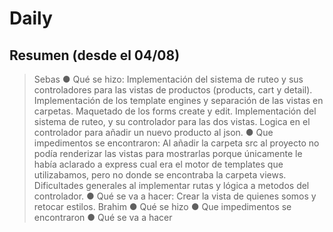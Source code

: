 # Daily

## Resumen (desde el 04/08)
> Sebas
● Qué se hizo:  Implementación del sistema de ruteo y sus controladores para las vistas de productos (products, cart y detail). Implementación de los template engines y separación de las vistas en carpetas. Maquetado de los forms create y edit. Implementación del sistema de ruteo, y su controlador para las dos vistas. Logica en el controlador para añadir un nuevo producto al json.
● Que impedimentos se encontraron:  Al añadir la carpeta src al proyecto no podía renderizar las vistas para mostrarlas porque únicamente le había aclarado a express cual era el motor de templates que utilizabamos, pero no donde se encontraba la carpeta views. Dificultades generales al implementar rutas y lógica a metodos del controlador.
● Qué se va a hacer: Crear la vista de quienes somos y retocar estilos.
> Brahim
● Qué se hizo
● Que impedimentos se encontraron
● Qué se va a hacer

